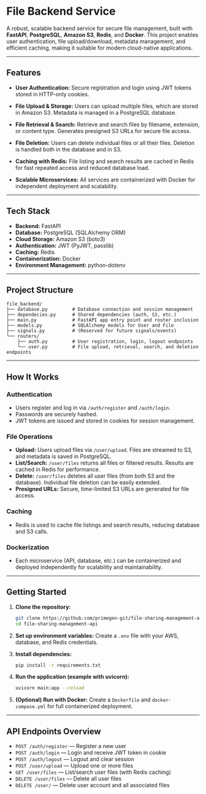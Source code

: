 # File Backend Service

A robust, scalable backend service for secure file management, built with **FastAPI**, **PostgreSQL**, **Amazon S3**, **Redis**, and **Docker**. This project enables user authentication, file upload/download, metadata management, and efficient caching, making it suitable for modern cloud-native applications.

---

## Features

- **User Authentication:**
  Secure registration and login using JWT tokens stored in HTTP-only cookies.

- **File Upload & Storage:**
  Users can upload multiple files, which are stored in Amazon S3. Metadata is managed in a PostgreSQL database.

- **File Retrieval & Search:**
  Retrieve and search files by filename, extension, or content type. Generates presigned S3 URLs for secure file access.

- **File Deletion:**
  Users can delete individual files or all their files. Deletion is handled both in the database and in S3.

- **Caching with Redis:**
  File listing and search results are cached in Redis for fast repeated access and reduced database load.

- **Scalable Microservices:**
  All services are containerized with Docker for independent deployment and scalability.

---

## Tech Stack

- **Backend:** FastAPI
- **Database:** PostgreSQL (SQLAlchemy ORM)
- **Cloud Storage:** Amazon S3 (boto3)
- **Authentication:** JWT (PyJWT, passlib)
- **Caching:** Redis
- **Containerization:** Docker
- **Environment Management:** python-dotenv

---

## Project Structure

```
file_backend/
├── database.py         # Database connection and session management
├── dependecies.py      # Shared dependencies (auth, S3, etc.)
├── main.py             # FastAPI app entry point and router inclusion
├── models.py           # SQLAlchemy models for User and File
├── signals.py          # (Reserved for future signals/events)
└── routers/
    ├── auth.py         # User registration, login, logout endpoints
    └── user.py         # File upload, retrieval, search, and deletion endpoints
```

---

## How It Works

### Authentication

- Users register and log in via `/auth/register` and `/auth/login`.
- Passwords are securely hashed.
- JWT tokens are issued and stored in cookies for session management.

### File Operations

- **Upload:**
  Users upload files via `/user/upload`. Files are streamed to S3, and metadata is saved in PostgreSQL.
- **List/Search:**
  `/user/files` returns all files or filtered results. Results are cached in Redis for performance.
- **Delete:**
  `/user/files` deletes all user files (from both S3 and the database). Individual file deletion can be easily extended.
- **Presigned URLs:**
  Secure, time-limited S3 URLs are generated for file access.

### Caching

- Redis is used to cache file listings and search results, reducing database and S3 calls.

### Dockerization

- Each microservice (API, database, etc.) can be containerized and deployed independently for scalability and maintainability.

---

## Getting Started

1. **Clone the repository:**
    ```bash
    git clone https://github.com/primegen-git/file-sharing-management-api
    cd file-sharing-management-api
    ```

2. **Set up environment variables:**
   Create a `.env` file with your AWS, database, and Redis credentials.

3. **Install dependencies:**
    ```bash
    pip install -r requirements.txt
    ```

4. **Run the application (example with uvicorn):**
    ```bash
    uvicorn main:app --reload
    ```

5. **(Optional) Run with Docker:**
   Create a `Dockerfile` and `docker-compose.yml` for full containerized deployment.

---

## API Endpoints Overview

- `POST /auth/register` — Register a new user
- `POST /auth/login` — Login and receive JWT token in cookie
- `POST /auth/logout` — Logout and clear session
- `POST /user/upload` — Upload one or more files
- `GET /user/files` — List/search user files (with Redis caching)
- `DELETE /user/files` — Delete all user files
- `DELETE /user/` — Delete user account and all associated files

